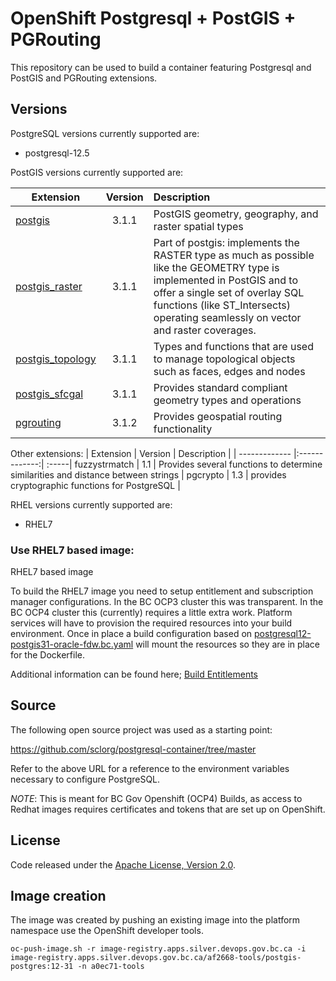 # OpenShift Postgresql + PostGIS + PGRouting

This repository can be used to build a container featuring Postgresql and PostGIS and PGRouting extensions.

## Versions

PostgreSQL versions currently supported are:

- postgresql-12.5

PostGIS versions currently supported are:

| Extension                                                                  | Version | Description                                                                                                                                                                                                                                   |
| -------------------------------------------------------------------------- | :-----: | :-------------------------------------------------------------------------------------------------------------------------------------------------------------------------------------------------------------------------------------------- |
| [postgis](https://postgis.net/)                                            |  3.1.1  | PostGIS geometry, geography, and raster spatial types                                                                                                                                                                                         |
| [postgis_raster](https://trac.osgeo.org/postgis/wiki/WKTRaster)            |  3.1.1  | Part of postgis: implements the RASTER type as much as possible like the GEOMETRY type is implemented in PostGIS and to offer a single set of overlay SQL functions (like ST_Intersects) operating seamlessly on vector and raster coverages. |
| [postgis_topology](https://postgis.net/docs/manual-dev/Topology.html)      |  3.1.1  | Types and functions that are used to manage topological objects such as faces, edges and nodes                                                                                                                                                |
| [postgis_sfcgal](https://postgis.net/docs/reference.html#reference_sfcgal) |  3.1.1  | Provides standard compliant geometry types and operations                                                                                                                                                                                     |
| [pgrouting](https://pgrouting.org/)                                        |  3.1.2  | Provides geospatial routing functionality                                                                                                                                                                                                     |

Other extensions:
| Extension | Version | Description |
| ------------- |:-------------:| :-----|
fuzzystrmatch | 1.1 | Provides several functions to determine similarities and distance between strings |
pgcrypto | 1.3 | provides cryptographic functions for PostgreSQL |

RHEL versions currently supported are:

- RHEL7

### Use RHEL7 based image:

RHEL7 based image

To build the RHEL7 image you need to setup entitlement and subscription manager configurations. In the BC OCP3 cluster this was transparent. In the BC OCP4 cluster this (currently) requires a little extra work. Platform services will have to provision the required resources into your build environment. Once in place a build configuration based on [postgresql12-postgis31-oracle-fdw.bc.yaml](./openshift/postgresql12-postgis31-oracle-fdw.bc.yaml) will mount the resources so they are in place for the Dockerfile.

Additional information can be found here; [Build Entitlements](https://github.com/BCDevOps/OpenShift4-Migration/issues/15)

## Source

The following open source project was used as a starting point:

https://github.com/sclorg/postgresql-container/tree/master

Refer to the above URL for a reference to the environment variables necessary to configure PostgreSQL.

_NOTE_: This is meant for BC Gov Openshift (OCP4) Builds, as access to Redhat images requires certificates and tokens that are set up on OpenShift.

## License

Code released under the [Apache License, Version 2.0](https://www.apache.org/licenses/LICENSE-2.0).

## Image creation

The image was created by pushing an existing image into the platform namespace use the OpenShift developer tools.

```
oc-push-image.sh -r image-registry.apps.silver.devops.gov.bc.ca -i image-registry.apps.silver.devops.gov.bc.ca/af2668-tools/postgis-postgres:12-31 -n a0ec71-tools
```
